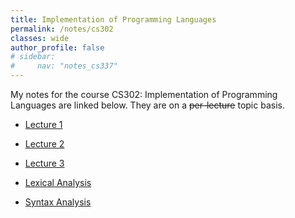 ```yaml
---
title: Implementation of Programming Languages
permalink: /notes/cs302
classes: wide
author_profile: false
# sidebar:
#     nav: "notes_cs337"
---
```

<script type="text/javascript" src="https://code.jquery.com/jquery-1.7.1.min.js"></script>

<script type="text/x-mathjax-config">
  MathJax.Hub.Config({
    tex2jax: {
      inlineMath: [ ['$','$'], ["\\(","\\)"] ],
      processEscapes: true
    }
  });
</script>
<script type="text/javascript" async src="https://cdnjs.cloudflare.com/ajax/libs/mathjax/2.7.5/latest.js?config=TeX-MML-AM_CHTML" async></script>

<!-- Notes Begin from here -->
My notes for the course CS302: Implementation of Programming Languages are linked below. They are on a ~~per-lecture~~ topic basis.

- [Lecture 1](/notes/cs302/lec1)
- [Lecture 2](/notes/cs302/lec2)
- [Lecture 3](/notes/cs302/lec3)



- [Lexical Analysis]()
- [Syntax Analysis](/notes/cs302/synt)